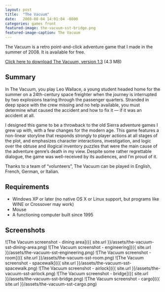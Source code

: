 ```yaml
---
layout: post
title:  "The Vacuum"
date:   2008-08-04 14:01:04 -0800
categories: games front
featured-image: the-vacuum-sst-bridge.png
featured-image-caption: The Vacuum
---
```

The Vacuum is a retro point-and-click adventure game that I made in the summer of 2008. It is available for free.<!--more-->

[Click here to download The Vacuum, version 1.3][download] (4.3 MB)

## Summary

In The Vacuum, you play Leo Wallace, a young student headed home for the summer on a 24th-century space freighter when the journey is interrupted by two explosions tearing through the passenger quarters. Stranded in deep space with the crew missing and no help available, you must determine what caused the accident and how to fix it — if it was an accident at all.

I designed this game to be a throwback to the old Sierra adventure games I grew up with, with a few changes for the modern age. This game features a non-linear storyline that responds strongly to player actions at all stages of the plot, and emphasizes character interactions, investigation, and logic over the obtuse and illogical inventory puzzles that were the main cause of the adventure genre’s death in my view. Despite some rather regrettable dialogue, the game was well-received by its audiences, and I’m proud of it.

Thanks to a team of “volunteers”, The Vacuum can be played in English, French, German, or Italian.

## Requirements

* Windows XP or later (no native OS X or Linux support, but programs like WINE or Crossover may work)
* Mouse
* A functioning computer built since 1995

## Screenshots

![The Vacuum screenshot - dining area]({{ site.url }}/assets/the-vacuum-sst-dining-area.png)
![The Vacuum screenshot - engineering]({{ site.url }}/assets/the-vacuum-sst-engineering.png)
![The Vacuum screenshot - room]({{ site.url }}/assets/the-vacuum-sst-room.png)
![The Vacuum screenshot - spacewalk]({{ site.url }}/assets/the-vacuum-sst-spacewalk.png)
![The Vacuum screenshot - airlock]({{ site.url }}/assets/the-vacuum-sst-airlock.png)
![The Vacuum screenshot - bridge]({{ site.url }}/assets/the-vacuum-sst-bridge.png)
![The Vacuum screenshot - cargo]({{ site.url }}/assets/the-vacuum-sst-cargo.png)

[download]: http://davidproctor.ca/wp-content/uploads/2014/01/thevacuum.zip